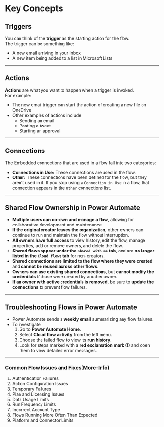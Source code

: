 # Key Concepts

## Triggers
You can think of the **trigger** as the starting action for the flow.  
The trigger can be something like:
- A new email arriving in your inbox  
- A new item being added to a list in Microsoft Lists

---

## Actions
**Actions** are what you want to happen when a trigger is invoked.  
For example:
- The new email trigger can start the action of creating a new file on OneDrive  
- Other examples of actions include:
  - Sending an email  
  - Posting a tweet  
  - Starting an approval

---

## Connections
The Embedded connections that are used in a flow fall into two categories:
- **Connections in Use:** These connections are used in the flow.
- **Other:** These connections have been defined for the flow, but they aren't used in it. If you stop using a `Connection in Use` in a flow, that connection appears in the `Other` connections list.

---

## Shared Flow Ownership in Power Automate
- **Multiple users can co-own and manage a flow**, allowing for collaborative development and maintenance.
- **If the original creator leaves the organization**, other owners can continue to run and maintain the flow without interruption.
- **All owners have full access** to view history, edit the flow, manage properties, add or remove owners, and delete the flow.
- **Shared flows appear under the `Shared with me` tab**, and are **no longer listed in the `Cloud flows` tab** for non-creators.
- **Shared connections are limited to the flow where they were created** and **cannot be reused across other flows**.
- **Owners can use existing shared connections**, but **cannot modify the credentials** if those were created by another owner.
- **If an owner with active credentials is removed**, be sure to **update the connections** to prevent flow failures.

---

## Troubleshooting Flows in Power Automate
- Power Automate sends a **weekly email** summarizing any flow failures.
- To investigate:
  1. Go to **Power Automate Home**.
  2. Select **Cloud flow activity** from the left menu.
  3. Choose the failed flow to view its **run history**.
  4. Look for steps marked with a **red exclamation mark (!)** and open them to view detailed error messages.

---

### Common Flow Issues and Fixes([More-Info](https://learn.microsoft.com/en-us/training/modules/get-started-flows/9-troubleshoot-flows))
 1. Authentication Failures
 2. Action Configuration Issues
 3. Temporary Failures
 4. Plan and Licensing Issues
 5. Data Usage Limits
 6. Run Frequency Limits
 7. Incorrect Account Type
 8. Flows Running More Often Than Expected
 9. Platform and Connector Limits